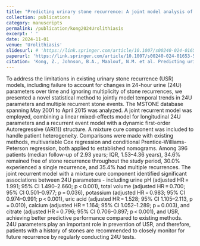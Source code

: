 ```yaml
---
title: "Predicting urinary stone recurrence: A joint model analysis of repeated 24-hour urine collections from the MSTONE database"
collection: publications
category: manuscripts
permalink: /publication/kong2024Urolithiasis
excerpt: ' '
date: 2024-11-01
venue: 'Urolithiasis'
slidesurl: # 'https://link.springer.com/article/10.1007/s00240-024-01653-5'
paperurl: 'https://link.springer.com/article/10.1007/s00240-024-01653-5'
citation: 'Kong, Z., Johnson, B.A., Maalouf, N.M. et al. Predicting urinary stone recurrence: A joint model analysis of repeated 24-hour urine collections from the MSTONE database. <i>Urolithiasis</i> 52, 156 (2024). https://doi.org/10.1007/s00240-024-01653-5.'
---
```


To address the limitations in existing urinary stone recurrence (USR) models, including failure to account for changes in 24-hour urine (24U) parameters over time and ignoring multiplicity of stone recurrences, we presented a novel statistical method to jointly model temporal trends in 24U parameters and multiple recurrent stone events. The MSTONE database spanning May 2001 to April 2015 was analyzed. A joint recurrent model was employed, combining a linear mixed-effects model for longitudinal 24U parameters and a recurrent event model with a dynamic first-order Autoregressive (AR(1)) structure. A mixture cure component was included to handle patient heterogeneity. Comparisons were made with existing methods, multivariable Cox regression and conditional Prentice-Williams-Peterson regression, both applied to established nomograms. Among 396 patients (median follow-up of 2.93 years; IQR, 1.53–4.36 years), 34.6% remained free of stone recurrence throughout the study period, 30.0% experienced a single recurrence, and 35.4% had multiple recurrences. The joint recurrent model with a mixture cure component identified significant associations between 24U parameters - including urine pH (adjusted HR = 1.991; 95% CI 1.490–2.660; p < 0.001), total volume (adjusted HR = 0.700; 95% CI 0.501–0.977; p = 0.036), potassium (adjusted HR = 0.983; 95% CI 0.974–0.991; p < 0.001), uric acid (adjusted HR = 1.528; 95% CI 1.105–2.113, p = 0.010), calcium (adjusted HR = 1.164; 95% CI 1.052–1.289; p = 0.003), and citrate (adjusted HR = 0.796; 95% CI 0.706–0.897; p < 0.001), and USR, achieving better predictive performance compared to existing methods. 24U parameters play an important role in prevention of USR, and therefore, patients with a history of stones are recommended to closely monitor for future recurrence by regularly conducting 24U tests.